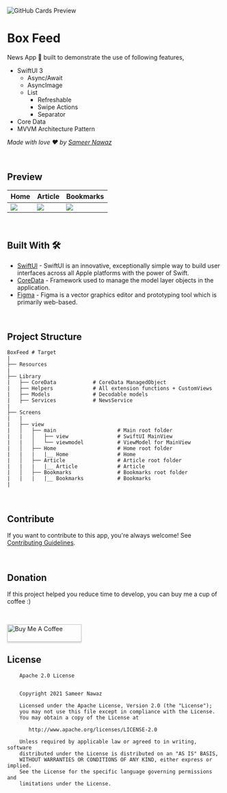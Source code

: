 ![GitHub Cards Preview](https://github.com/sameersyd/BoxFeed/blob/main/art/cover.png?raw=true)

# Box Feed
News App 📱 built to demonstrate the use of following features,

- SwiftUI 3
  - Async/Await 
  - AsyncImage
  - List
    - Refreshable
    - Swipe Actions
    - Separator
- Core Data
- MVVM Architecture Pattern

*Made with love ❤️ by [Sameer Nawaz](https://github.com/sameersyd)*

<br />

## Preview
Home | Article | Bookmarks
--- | --- | ---
![](https://github.com/sameersyd/BoxFeed/blob/main/art/home.png) | ![](https://github.com/sameersyd/BoxFeed/blob/main/art/article.png) | ![](https://github.com/sameersyd/BoxFeed/blob/main/art/bookmarks.png)

<br />

## Built With 🛠
- [SwiftUI](https://developer.apple.com/documentation/swiftui/) - SwiftUI is an innovative, exceptionally simple way to build user interfaces across all Apple platforms with the power of Swift.
- [CoreData](https://developer.apple.com/documentation/coredata) - Framework used to manage the model layer objects in the application.
- [Figma](https://figma.com/) - Figma is a vector graphics editor and prototyping tool which is primarily web-based.

<br />

## Project Structure
    
    BoxFeed # Target
    |
    ├── Resources
    |
    ├── Library
    |   ├── CoreData            # CoreData ManagedObject
    |   ├── Helpers             # All extension functions + CustomViews
    |   ├── Models              # Decodable models
    |   ├── Services            # NewsService
    |
    ├── Screens
    |   |
    |   ├── view
    |   │   ├── main                    # Main root folder
    |   |   │   ├── view                # SwiftUI MainView
    |   |   │   └── viewmodel           # ViewModel for MainView
    |   │   ├── Home                    # Home root folder
    |   |   |   |__ Home                # Home
    |   │   ├── Article                 # Article root folder
    |   |   |   |__ Article             # Article
    |   │   ├── Bookmarks               # Bookmarks root folder
    |   |   |   |__ Bookmarks           # Bookmarks
    |

<br />

## Contribute
If you want to contribute to this app, you're always welcome!
See [Contributing Guidelines](https://github.com/sameersyd/BoxFeed/blob/main/CONTRIBUTION.md). 

<br />

## Donation
If this project helped you reduce time to develop, you can buy me a cup of coffee :) 

<br />

<a href="https://www.buymeacoffee.com/sameersyd" target="_blank"><img src="https://www.buymeacoffee.com/assets/img/custom_images/orange_img.png" alt="Buy Me A Coffee" style="height: 41px !important;width: 174px !important;box-shadow: 0px 3px 2px 0px rgba(190, 190, 190, 0.5) !important;-webkit-box-shadow: 0px 3px 2px 0px rgba(190, 190, 190, 0.5) !important;" ></a>

## License
```
    Apache 2.0 License


    Copyright 2021 Sameer Nawaz

    Licensed under the Apache License, Version 2.0 (the "License");
    you may not use this file except in compliance with the License.
    You may obtain a copy of the License at

       http://www.apache.org/licenses/LICENSE-2.0

    Unless required by applicable law or agreed to in writing, software
    distributed under the License is distributed on an "AS IS" BASIS,
    WITHOUT WARRANTIES OR CONDITIONS OF ANY KIND, either express or implied.
    See the License for the specific language governing permissions and
    limitations under the License.

```

